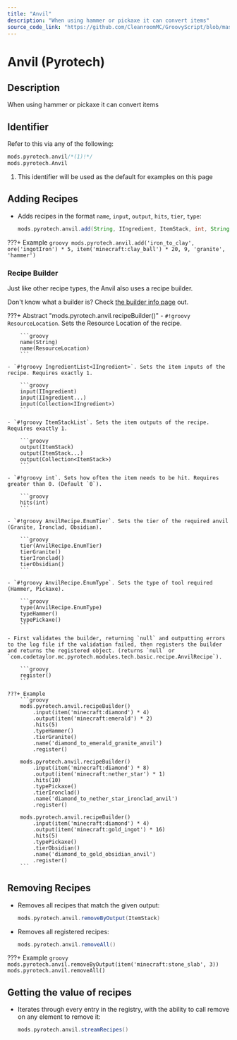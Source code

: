 ```yaml
---
title: "Anvil"
description: "When using hammer or pickaxe it can convert items"
source_code_link: "https://github.com/CleanroomMC/GroovyScript/blob/master/src/main/java/com/cleanroommc/groovyscript/compat/mods/pyrotech/Anvil.java"
---
```


# Anvil (Pyrotech)

## Description

When using hammer or pickaxe it can convert items

## Identifier

Refer to this via any of the following:

```groovy hl_lines="1"
mods.pyrotech.anvil/*(1)!*/
mods.pyrotech.Anvil
```

1. This identifier will be used as the default for examples on this page

## Adding Recipes

- Adds recipes in the format `name`, `input`, `output`, `hits`, `tier`, `type`:

    ```groovy
    mods.pyrotech.anvil.add(String, IIngredient, ItemStack, int, String, String)
    ```

???+ Example
    ```groovy
    mods.pyrotech.anvil.add('iron_to_clay', ore('ingotIron') * 5, item('minecraft:clay_ball') * 20, 9, 'granite', 'hammer')
    ```

### Recipe Builder

Just like other recipe types, the Anvil also uses a recipe builder.

Don't know what a builder is? Check [the builder info page](../../../groovy/builder.md) out.

???+ Abstract "mods.pyrotech.anvil.recipeBuilder()"
    - `#!groovy ResourceLocation`. Sets the Resource Location of the recipe.

        ```groovy
        name(String)
        name(ResourceLocation)
        ```

    - `#!groovy IngredientList<IIngredient>`. Sets the item inputs of the recipe. Requires exactly 1.

        ```groovy
        input(IIngredient)
        input(IIngredient...)
        input(Collection<IIngredient>)
        ```

    - `#!groovy ItemStackList`. Sets the item outputs of the recipe. Requires exactly 1.

        ```groovy
        output(ItemStack)
        output(ItemStack...)
        output(Collection<ItemStack>)
        ```

    - `#!groovy int`. Sets how often the item needs to be hit. Requires greater than 0. (Default `0`).

        ```groovy
        hits(int)
        ```

    - `#!groovy AnvilRecipe.EnumTier`. Sets the tier of the required anvil (Granite, Ironclad, Obsidian).

        ```groovy
        tier(AnvilRecipe.EnumTier)
        tierGranite()
        tierIronclad()
        tierObsidian()
        ```

    - `#!groovy AnvilRecipe.EnumType`. Sets the type of tool required (Hammer, Pickaxe).

        ```groovy
        type(AnvilRecipe.EnumType)
        typeHammer()
        typePickaxe()
        ```

    - First validates the builder, returning `null` and outputting errors to the log file if the validation failed, then registers the builder and returns the registered object. (returns `null` or `com.codetaylor.mc.pyrotech.modules.tech.basic.recipe.AnvilRecipe`).

        ```groovy
        register()
        ```

    ???+ Example
        ```groovy
        mods.pyrotech.anvil.recipeBuilder()
            .input(item('minecraft:diamond') * 4)
            .output(item('minecraft:emerald') * 2)
            .hits(5)
            .typeHammer()
            .tierGranite()
            .name('diamond_to_emerald_granite_anvil')
            .register()

        mods.pyrotech.anvil.recipeBuilder()
            .input(item('minecraft:diamond') * 8)
            .output(item('minecraft:nether_star') * 1)
            .hits(10)
            .typePickaxe()
            .tierIronclad()
            .name('diamond_to_nether_star_ironclad_anvil')
            .register()

        mods.pyrotech.anvil.recipeBuilder()
            .input(item('minecraft:diamond') * 4)
            .output(item('minecraft:gold_ingot') * 16)
            .hits(5)
            .typePickaxe()
            .tierObsidian()
            .name('diamond_to_gold_obsidian_anvil')
            .register()
        ```



## Removing Recipes

- Removes all recipes that match the given output:

    ```groovy
    mods.pyrotech.anvil.removeByOutput(ItemStack)
    ```

- Removes all registered recipes:

    ```groovy
    mods.pyrotech.anvil.removeAll()
    ```

???+ Example
    ```groovy
    mods.pyrotech.anvil.removeByOutput(item('minecraft:stone_slab', 3))
    mods.pyrotech.anvil.removeAll()
    ```

## Getting the value of recipes

- Iterates through every entry in the registry, with the ability to call remove on any element to remove it:

    ```groovy
    mods.pyrotech.anvil.streamRecipes()
    ```
